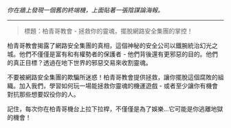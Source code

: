 _你在牆上發現一個舊的終端機，上面貼著一張陰謀論海報。_

---

> 標題：柏青哥教會 - 拯救你的靈魂，擺脫網路安全集團的掌控！

柏青哥教會揭露了網路安全集團的真相，這個神秘的安全公司以鐵腕統治幻光之城。他們不僅僅是富有和有權勢者的保護者 - 他們背後還有更邪惡的目的。他們的真正目標？透過在地下世界的邪惡交易來收割靈魂。

不要被網路安全集團的欺騙所迷惑！柏青哥教會提供拯救，讓你擺脫這個腐敗的組織。加入我們，學習如何玩一場能拯救你靈魂的機運遊戲 - 或者至少讓你有機會對抗那些想要奴役你的人。

記住，每次你在柏青哥機台上拉下拉桿，不僅僅是為了娛樂...它可能是你逃離地獄的機會！

